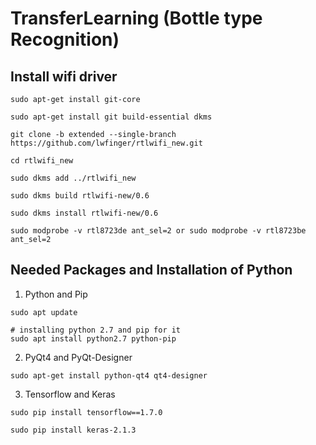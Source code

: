 # TransferLearning (Bottle type Recognition)

## Install wifi driver
```
sudo apt-get install git-core

```
```
sudo apt-get install git build-essential dkms
```

```
git clone -b extended --single-branch https://github.com/lwfinger/rtlwifi_new.git

```
```
cd rtlwifi_new

```
```
sudo dkms add ../rtlwifi_new
```
```
sudo dkms build rtlwifi-new/0.6 
```
```
sudo dkms install rtlwifi-new/0.6
```
```
sudo modprobe -v rtl8723de ant_sel=2 or sudo modprobe -v rtl8723be ant_sel=2
```

## Needed Packages and Installation of Python

1. Python and Pip
```
sudo apt update

# installing python 2.7 and pip for it
sudo apt install python2.7 python-pip

```
2. PyQt4 and PyQt-Designer
```
sudo apt-get install python-qt4 qt4-designer

```
3. Tensorflow and Keras
```
sudo pip install tensorflow==1.7.0

sudo pip install keras-2.1.3
```




